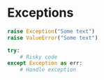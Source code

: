 # Exceptions


```python
raise Exception("Some text")
raise ValueError("Some text")
```

```python
try:
    # Risky code
except Exception as err:
    # Handle exception
```



